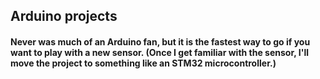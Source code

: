 ##  Arduino projects

####  Never was much of an Arduino fan, but it is the fastest way to go if you want to play with a new sensor.  (Once I get familiar with the sensor, I'll move the project to something like an STM32 microcontroller.)  

